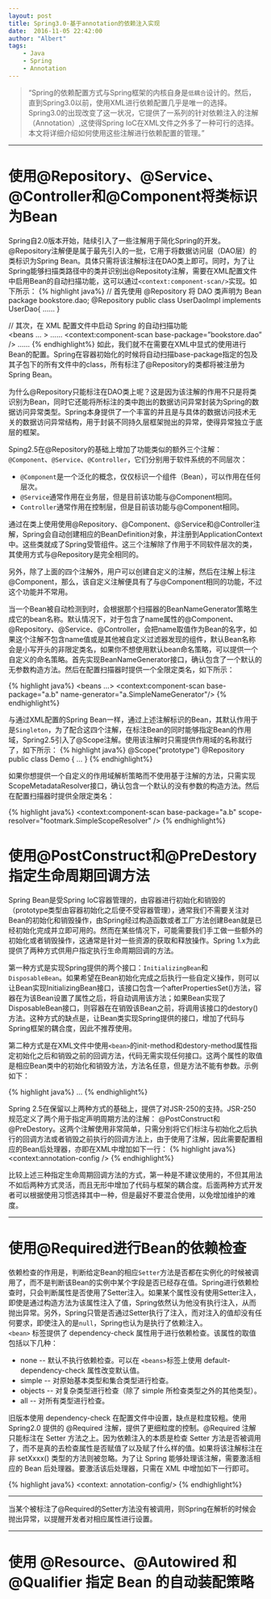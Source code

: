 ```yaml
---
layout: post
title: Spring3.0-基于annotation的依赖注入实现 
date:  2016-11-05 22:42:00
author: "Albert"
tags:
    - Java 
    - Spring 
    - Annotation 
---
```

> “Spring的依赖配置方式与Spring框架的内核自身是`低耦合`设计的。然后，直到Spring3.0以前，使用XML进行依赖配置几乎是唯一的选择。Spring3.0的出现改变了这一状况，它提供了一系列的针对依赖注入的注解（Annotation）,这使得Spring IoC在XML文件之外多了一种可行的选择。本文将详细介绍如何使用这些注解进行依赖配置的管理。”  

- - -  

# 使用@Repository、@Service、@Controller和@Component将类标识为Bean  

Spring自2.0版本开始，陆续引入了一些注解用于简化Spring的开发。@Repository注解便是属于最先引入的一批，它用于将数据访问层（DAO层）的类标识为Spring Bean。具体只需将该注解标注在DAO类上即可。同时，为了让Spring能够扫描类路径中的类并识别出@Repositoty注解，需要在XML配置文件中启用Bean的自动扫描功能，这可以通过`<context:component-scan/>`实现。如下所示：
{% highlight java%}
// 首先使用 @Repository 将 DAO 类声明为 Bean 
package bookstore.dao; 
@Repository 
public class UserDaoImpl implements UserDao{ …… } 

// 其次，在 XML 配置文件中启动 Spring 的自动扫描功能  
<beans … > 
……
<context:component-scan base-package=”bookstore.dao” /> 
……
</beans>
{% endhighlight%}
如此，我们就不在需要在XML中显式的使用<bean/>进行Bean的配置。Spring在容器初始化的时候将自动扫描base-package指定的包及其子包下的所有文件中的class，所有标注了@Repository的类都将被注册为Spring Bean。  

为什么@Repository只能标注在DAO类上呢？这是因为该注解的作用不只是将类识别为Bean，同时它还能将所标注的类中跑出的数据访问异常封装为Spring的数据访问异常类型。Spring本身提供了一个丰富的并且是与具体的数据访问技术无关的数据访问异常结构，用于封装不同持久层框架抛出的异常，使得异常独立于底层的框架。  

Sping2.5在@Repository的基础上增加了功能类似的额外三个注解：`@Component`、`@Service`、`@Controller`，它们分别用于软件系统的不同层次：  

- `@Component`是一个泛化的概念，仅仅标识一个组件（Bean），可以作用在任何层次。  
- `@Service`通常作用在业务层，但是目前该功能与@Component相同。  
- `Controller`通常作用在控制层，但是目前该功能与@Component相同。 

通过在类上使用使用@Repository、@Component、@Service和@Controller注解，Spring会自动创建相应的BeanDefinition对象，并注册到ApplicationContext中。这些类就成了Spring受管组件。这三个注解除了作用于不同软件层次的类，其使用方式与@Repository是完全相同的。  

另外，除了上面的四个注解外，用户可以创建自定义的注解，然后在注解上标注@Component，那么，该自定义注解便具有了与@Component相同的功能，不过这个功能并不常用。

当一个Bean被自动检测到时，会根据那个扫描器的BeanNameGenerator策略生成它的bean名称。默认情况下，对于包含了name属性的@Component、@Repository、@Service、@Controller，会把name取值作为Bean的名字，如果这个注解不包含name值或是其他被自定义过滤器发现的组件，默认Bean名称会是小写开头的非限定类名，如果你不想使用默认bean命名策略，可以提供一个自定义的命名策略。首先实现BeanNameGenerator接口，确认包含了一个默认的无参数构造方法。然后在配置扫描器时提供一个全限定类名，如下所示：  

{% highlight java%}
<beans ...> 
<context:component-scan 
base-package="a.b" name-generator="a.SimpleNameGenerator"/> 
</beans>
{% endhighlight%}

与通过XML配置的Spring Bean一样，通过上述注解标识的Bean，其默认作用于是`Singleton`，为了配合这四个注解，在标注Bean的同时能够指定Bean的作用域，Spring2.5引入了@Scope注解。使用该注解时只需提供作用域的名称就行了，如下所示： 
{% highlight java%}
@Scope("prototype") 
@Repository 
public class Demo { … }
{% endhighlight%}

如果你想提供一个自定义的作用域解析策略而不使用基于注解的方法，只需实现ScopeMetadataResolver接口，确认包含一个默认的没有参数的构造方法。然后在配置扫描器时提供全限定类名： 

{% highlight java%}
<context:component-scan base-package="a.b"
scope-resolver="footmark.SimpleScopeResolver" />
{% endhighlight%}

# 使用@PostConstruct和@PreDestory指定生命周期回调方法 

Spring Bean是受Spring IoC容器管理的，由容器进行初始化和销毁的（prototype类型由容器初始化之后便不受容器管理），通常我们不需要关注对Bean的初始化和销毁操作，由Spring经过构造函数或者工厂方法创建Bean就是已经初始化完成并立即可用的。然而在某些情况下，可能需要我们手工做一些额外的初始化或者销毁操作，这通常是针对一些资源的获取和释放操作。Spring 1.x为此提供了两种方式供用户指定执行生命周期回调的方法。

第一种方式是实现Spring提供的两个接口：`InitializingBean`和`DisposableBean`。如果希望在Bean初始化完成之后执行一些自定义操作，则可以让Bean实现InitializingBean接口，该接口包含一个afterPropertiesSet()方法，容器在为该Bean设置了属性之后，将自动调用该方法；如果Bean实现了DisposableBean接口，则容器在在销毁该Bean之前，将调用该接口的destory()方法。这种方式的缺点是，让Bean类实现Spring提供的接口，增加了代码与Spring框架的耦合度，因此不推荐使用。 

第二种方式是在XML文件中使用`<bean>`的init-method和destory-method属性指定初始化之后和销毁之前的回调方法，代码无需实现任何接口。这两个属性的取值是相应Bean类中的初始化和销毁方法，方法名任意，但是方法不能有参数。示例如下： 

{% highlight java%}
<bean id=”userService” 
class=”bookstore.service.UserService” 
init-method=”init” destroy-method=”destroy”> 
…
</bean>
{% endhighlight%}

Spring 2.5在保留以上两种方式的基础上，提供了对JSR-250的支持。JSR-250规范定义了两个用于指定声明周期方法的注解：
@PostConstruct和@PreDestory。这两个注解使用非常简单，只需分别将它们标注与初始化之后执行的回调方法或者销毁之前执行的回调方法上，由于使用了注解，因此需要配置相应的Bean后处理器，亦即在XML中增加如下一行： 
{% highlight java%}
 <context:annotation-config />
{% endhighlight%}

比较上述三种指定生命周期回调方法的方式，第一种是不建议使用的，不但其用法不如后两种方式灵活，而且无形中增加了代码与框架的耦合度。后面两种方式开发者可以根据使用习惯选择其中一种，但是最好不要混合使用，以免增加维护的难度。  

- - - 

# 使用@Required进行Bean的依赖检查 

依赖检查的作用是，判断给定Bean的相应`Setter`方法是否都在实例化的时候被调用了，而不是判断该Bean的实例中某个字段是否已经存在值。Spring进行依赖检查时，只会判断属性是否使用了Setter注入。如果某个属性没有使用Setter注入，即使是通过构造方法为该属性注入了值，Spring依然认为他没有执行注入，从而抛出异常。另外，Spring只管是否通过Setter执行了注入，而对注入的值却没有任何要求，即使注入的是`null`，Spring也认为是执行了依赖注入。  
`<bean>` 标签提供了 dependency-check 属性用于进行依赖检查。该属性的取值包括以下几种： 
- none -- 默认不执行依赖检查。可以在 `<beans>`标签上使用 default-dependency-check 属性改变默认值。 
- simple -- 对原始基本类型和集合类型进行检查。 
- objects -- 对复杂类型进行检查（除了 simple 所检查类型之外的其他类型）。 
- all -- 对所有类型进行检查。 

旧版本使用 dependency-check 在配置文件中设置，缺点是粒度较粗。使用 Spring2.0 提供的 @Required 注解，提供了更细粒度的控制。@Required 注解只能标注在 Setter 方法之上。因为依赖注入的本质是检查 Setter 方法是否被调用了，而不是真的去检查属性是否赋值了以及赋了什么样的值。如果将该注解标注在非 setXxxx() 类型的方法则被忽略。为了让 Spring 能够处理该注解，需要激活相应的 Bean 后处理器。要激活该后处理器，只需在 XML 中增加如下一行即可。 

{% highlight java%}
<context: annotation-config/>
{% endhighlight%}

- - - 

当某个被标注了@Required的Setter方法没有被调用，则Spring在解析的时候会抛出异常，以提醒开发者对相应属性进行设置。 
- - - 

# 使用 @Resource、@Autowired 和 @Qualifier 指定 Bean 的自动装配策略 






